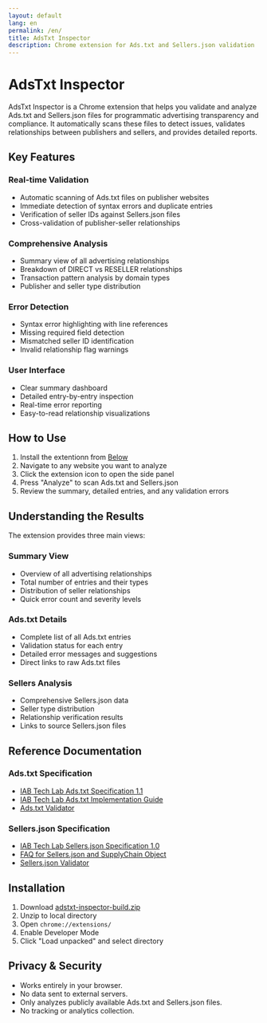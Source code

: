 ```yaml
---
layout: default
lang: en
permalink: /en/
title: AdsTxt Inspector
description: Chrome extension for Ads.txt and Sellers.json validation
---
```


# AdsTxt Inspector

AdsTxt Inspector is a Chrome extension that helps you validate and analyze Ads.txt and Sellers.json files for programmatic advertising transparency and compliance. It automatically scans these files to detect issues, validates relationships between publishers and sellers, and provides detailed reports.

## Key Features

### Real-time Validation
- Automatic scanning of Ads.txt files on publisher websites
- Immediate detection of syntax errors and duplicate entries
- Verification of seller IDs against Sellers.json files
- Cross-validation of publisher-seller relationships

### Comprehensive Analysis
- Summary view of all advertising relationships
- Breakdown of DIRECT vs RESELLER relationships
- Transaction pattern analysis by domain types
- Publisher and seller type distribution

### Error Detection
- Syntax error highlighting with line references
- Missing required field detection
- Mismatched seller ID identification
- Invalid relationship flag warnings

### User Interface
- Clear summary dashboard
- Detailed entry-by-entry inspection
- Real-time error reporting
- Easy-to-read relationship visualizations

## How to Use

<!--
1. Install the extension from [Chrome Web Store](https://chrome.google.com/webstore/detail/bgojlbkldapcmiimeafldjghcnbgcjha) (or [below](#installation))
-->
1. Install the extentionn from [Below](#installation)
2. Navigate to any website you want to analyze
3. Click the extension icon to open the side panel
4. Press "Analyze" to scan Ads.txt and Sellers.json
5. Review the summary, detailed entries, and any validation errors

## Understanding the Results

The extension provides three main views:

### Summary View
- Overview of all advertising relationships
- Total number of entries and their types
- Distribution of seller relationships
- Quick error count and severity levels

### Ads.txt Details
- Complete list of all Ads.txt entries
- Validation status for each entry
- Detailed error messages and suggestions
- Direct links to raw Ads.txt files

### Sellers Analysis
- Comprehensive Sellers.json data
- Seller type distribution
- Relationship verification results
- Links to source Sellers.json files

## Reference Documentation

### Ads.txt Specification
- [IAB Tech Lab Ads.txt Specification 1.1](https://iabtechlab.com/wp-content/uploads/2022/04/Ads.txt-1.1.pdf)
- [IAB Tech Lab Ads.txt Implementation Guide](https://iabtechlab.com/wp-content/uploads/2022/04/Ads.txt-1.1-Implementation-Guide.pdf)
- [Ads.txt Validator](https://adstxt.guru/validator/)

### Sellers.json Specification
- [IAB Tech Lab Sellers.json Specification 1.0](https://iabtechlab.com/wp-content/uploads/2019/07/Sellers.json_Final.pdf)
- [FAQ for Sellers.json and SupplyChain Object](https://iabtechlab.com/wp-content/uploads/2019/07/Sellers.json_Final.pdf)
- [Sellers.json Validator](https://www.aditude.com/tools/sellers-json-validator)

## Installation

1. Download [adstxt-inspector-build.zip](https://github.com/miyaichi/adstxt-Inspector/releases/tag/latest-build)
2. Unzip to local directory
3. Open `chrome://extensions/`
4. Enable Developer Mode
5. Click "Load unpacked" and select directory

## Privacy & Security

- Works entirely in your browser.
- No data sent to external servers.
- Only analyzes publicly available Ads.txt and Sellers.json files.
- No tracking or analytics collection.